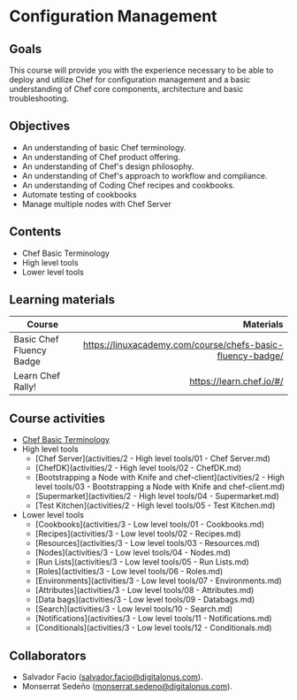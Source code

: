 # Configuration Management

## Goals
This course will provide you with the experience necessary to be able to deploy and utilize Chef for configuration management and a basic understanding of Chef core components, architecture and basic troubleshooting.   

## Objectives
- An understanding of basic Chef terminology.      
- An understanding of Chef product offering.      
- An understanding of Chef's design philosophy.     
- An understanding of Chef's approach to workflow and compliance.     
- An understanding of Coding Chef recipes and cookbooks. 
- Automate testing of cookbooks 
- Manage multiple nodes with Chef Server 

## Contents
- Chef Basic Terminology  
- High level tools 
- Lower level tools 

## Learning materials
| Course | Materials |
| ----------- |-------------:|
| Basic Chef Fluency Badge | https://linuxacademy.com/course/chefs-basic-fluency-badge/ |
| Learn Chef Rally!    | https://learn.chef.io/#/ |


## Course activities
- [Chef Basic Terminology](activities/1-Chef-Basic-Terminology.md)  
- High level tools 
    - [Chef Server](activities/2 - High level tools/01 - Chef Server.md)   
    - [ChefDK](activities/2 - High level tools/02 - ChefDK.md)  
    - [Bootstrapping a Node with Knife and chef-client](activities/2 - High level tools/03 - Bootstrapping a Node with Knife and chef-client.md)  
    - [Supermarket](activities/2 - High level tools/04 - Supermarket.md)  
    - [Test Kitchen](activities/2 - High level tools/05 - Test Kitchen.md)  
- Lower level tools 
    - [Cookbooks](activities/3 - Low level tools/01 - Cookbooks.md)  
    - [Recipes](activities/3 - Low level tools/02 - Recipes.md)  
    - [Resources](activities/3 - Low level tools/03 - Resources.md)  
    - [Nodes](activities/3 - Low level tools/04 - Nodes.md)     
    - [Run Lists](activities/3 - Low level tools/05 - Run Lists.md)  
    - [Roles](activities/3 - Low level tools/06 - Roles.md)  
    - [Environments](activities/3 - Low level tools/07 - Environments.md)  
    - [Attributes](activities/3 - Low level tools/08 - Attributes.md)  
    - [Data bags](activities/3 - Low level tools/09 - Databags.md)  
    - [Search](activities/3 - Low level tools/10 - Search.md)  
    - [Notifications](activities/3 - Low level tools/11 - Notifications.md)  
    - [Conditionals](activities/3 - Low level tools/12 - Conditionals.md)  
    
## Collaborators
- Salvador Facio (salvador.facio@digitalonus.com). 
- Monserrat Sedeño (monserrat.sedeno@digitalonus.com). 
